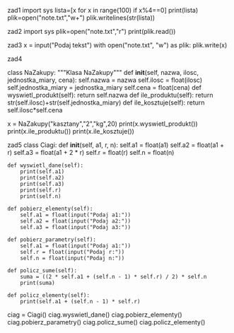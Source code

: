 zad1
import sys
lista=[x for x in range(100) if x%4==0]
print(lista)
plik=open("note.txt","w+")
plik.writelines(str(lista))

zad2
import sys
plik=open("note.txt","r")
print(plik.read())

zad3
x = input("Podaj tekst")
with open("note.txt", "w") as plik:
    plik.write(x)

zad4

class NaZakupy:
     """Klasa NaZakupy"""
     def __init__(self, nazwa, ilosc, jednostka_miary, cena):
         self.nazwa = nazwa
         self.ilosc = float(ilosc)
         self.jednostka_miary = jednostka_miary
         self.cena = float(cena)
     def wyswietl_produkt(self):
         return self.nazwa
     def ile_produktu(self):
         return str(self.ilosc)+str(self.jednostka_miary)
     def ile_kosztuje(self):
         return self.ilosc*self.cena

x = NaZakupy("kasztany","2","kg",20)
print(x.wyswietl_produkt())
print(x.ile_produktu())
print(x.ile_kosztuje())

zad5
class Ciagi:
    def __init__(self, a1, r, n):
        self.a1 = float(a1)
        self.a2 = float(a1 + r)
        self.a3 = float(a1 + 2 * r)
        self.r = float(r)
        self.n = float(n)

    def wyswietl_dane(self):
        print(self.a1)
        print(self.a2)
        print(self.a3)
        print(self.r)
        print(self.n)

    def pobierz_elementy(self):
        self.a1 = float(input("Podaj a1:"))
        self.a2 = float(input("Podaj a2:"))
        self.a3 = float(input("Podaj a3:"))

    def pobierz_parametry(self):
        self.a1 = float(input("Podaj a1:"))
        self.r = float(input("Podaj r:"))
        self.n = float(input("Podaj n:"))

    def policz_sume(self):
        suma = ((2 * self.a1 + (self.n - 1) * self.r) / 2) * self.n
        print(suma)

    def policz_elementy(self):
        print(self.a1 + (self.n - 1) * self.r)

ciag = Ciagi()
ciag.wyswietl_dane()
ciag.pobierz_elementy()
ciag.pobierz_parametry()
ciag.policz_sume()
ciag.policz_elementy()
